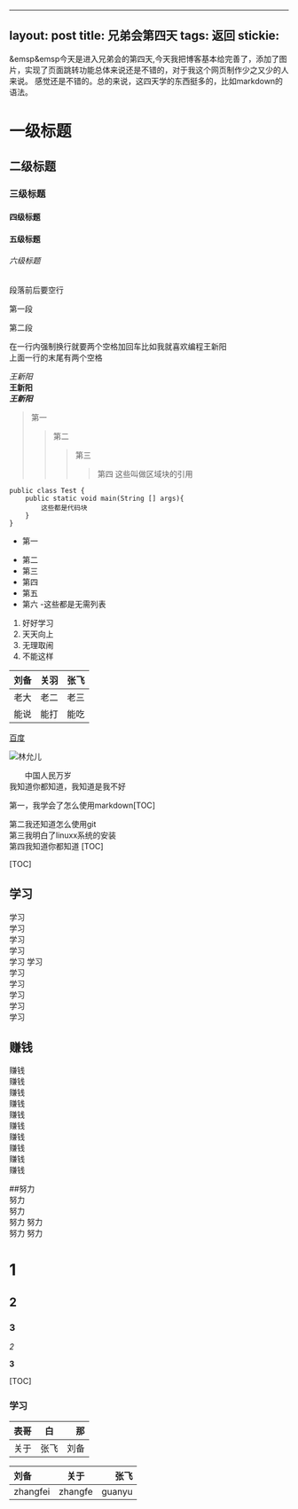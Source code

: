 
---
layout: post
title: 兄弟会第四天
tags: 返回
stickie: 
---





&emsp&emsp今天是进入兄弟会的第四天,今天我把博客基本给完善了，添加了图片，实现了页面跳转功能总体来说还是不错的，对于我这个网页制作少之又少的人来说。
感觉还是不错的。总的来说，这四天学的东西挺多的，比如markdown的语法。

# 一级标题

## 二级标题

### 三级标题

#### 四级标题

#### 五级标题

###### 六级标题

段落前后要空行

第一段

第二段

在一行内强制换行就要两个空格加回车比如我就喜欢编程王新阳  
上面一行的末尾有两个空格

*王新阳*  
**王新阳**  
***王新阳***  
>第一
>>第二
>>>第三
>>>>第四
这些叫做区域块的引用  

    public class Test {
        public static void main(String [] args){
            这些都是代码块
        }
    }  
    

+ 第一
- 第二  
- 第三
- 第四
- 第五
-  第六
-这些都是无需列表  
1. 好好学习
2. 天天向上
3. 无理取闹
4. 不能这样  


|刘备|关羽|张飞 |
|:---|:---:|---:|   
|老大|老二|老三|  
|能说|能打|能吃|

[百度](http://www.baidu.com)  

![林允儿](https://ss0.bdstatic.com/70cFvHSh_Q1YnxGkpoWK1HF6hhy/it/u=2048305836,1091962122&fm=26&gp=0.jpg)





&emsp;&emsp;中国人民万岁  
我知道你都知道，我知道是我不好  



第一，我学会了怎么使用markdown[TOC]  

第二我还知道怎么使用git  
第三我明白了linuxx系统的安装  
第四我知道你都知道 [TOC]



[TOC]  




## 学习  
学习  
学习  
学习  
学习  
学习 
学习  
学习  
学习  
学习  
学习  
学习  

## 赚钱  
赚钱  
赚钱  
赚钱  
赚钱  
赚钱  
赚钱  
赚钱  
赚钱  
赚钱  
赚钱  




##努力  
努力  
努力  
努力
努力  
努力
努力 











































# 1  
## 2  
### 3  
*2*  

**3**




[TOC]




### 学习













































|表哥|白|那|  
|:---|:---:|---:|
|关于|张飞|刘备|
























刘备|关于|张飞
:----|:----:|----:   
zhangfei|zhangfe|guanyu

